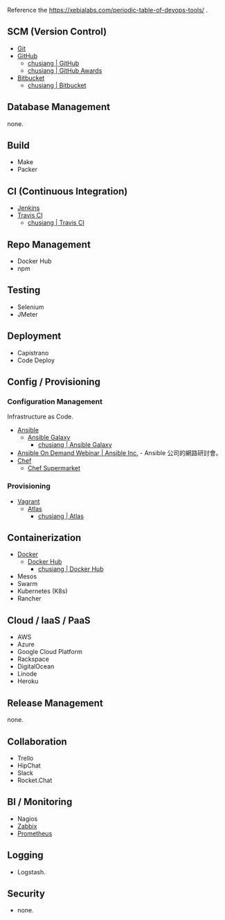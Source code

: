 Reference the https://xebialabs.com/periodic-table-of-devops-tools/ .

## SCM (Version Control)

* [Git](https://git-scm.com/)
* [GitHub](https://github.com/)
  * [chusiang | GitHub](https://github.com/chusiang/)
  * [chusiang | GitHub Awards](http://github-awards.com/users/search?login=chusiang)
* [Bitbucket](https://bitbucket.org/)
  * [chusiang | Bitbucket](https://bitbucket.org/chusiang/)

## Database Management

none.

## Build

* Make
* Packer

## CI (Continuous Integration)

* [Jenkins](https://jenkins.io/)
* [Travis CI](https://travis-ci.org/)
  * [chusiang | Travis CI](https://travis-ci.org/chusiang/)

## Repo Management

* Docker Hub
* npm

## Testing

* Selenium
* JMeter

## Deployment

* Capistrano
* Code Deploy

## Config / Provisioning

### Configuration Management

Infrastructure as Code.

* [Ansible](https://www.ansible.com/)
  * [Ansible Galaxy](https://galaxy.ansible.com/)
    * [chusiang | Ansible Galaxy](https://galaxy.ansible.com/chusiang/)
 * [Ansible On Demand Webinar | Ansible Inc.](https://gist.github.com/chusiang/91632920f75e03e1d24cf9213cbfe216) - Ansible 公司的網路研討會。
* [Chef](https://www.chef.io/)
  * [Chef Supermarket](https://supermarket.chef.io)

### Provisioning

* [Vagrant](https://github.com/chusiang/chusiang.github.io/wiki/Vagrant)
  * [Atlas](https://atlas.hashicorp.com/)
    * [chusiang | Atlas](https://atlas.hashicorp.com/chusiang/)

## Containerization

* [Docker](https://www.docker.com/)
  * [Docker Hub](https://hub.docker.com/)
    * [chusiang | Docker Hub](https://hub.docker.com/u/chusiang/)
* Mesos
* Swarm
* Kubernetes (K8s)
* Rancher

## Cloud / IaaS / PaaS

* AWS
* Azure
* Google Cloud Platform
* Rackspace
* DigitalOcean
* Linode
* Heroku

## Release Management

none.

## Collaboration

* Trello
* HipChat
* Slack
* Rocket.Chat

## Bl / Monitoring

* Nagios
* [Zabbix](https://github.com/chusiang/chusiang.github.io/wiki/Zabbix)
* [Prometheus](https://prometheus.io)

## Logging

* Logstash.

## Security

* none.

